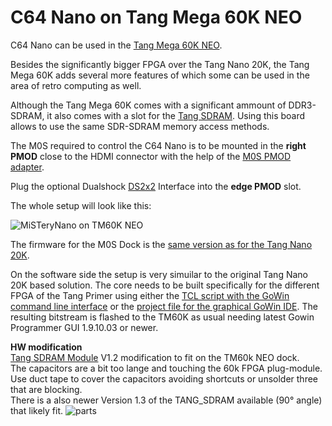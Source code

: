 # C64 Nano on Tang Mega 60K NEO

C64 Nano can be used in the [Tang Mega 60K NEO](https://wiki.sipeed.com/hardware/en/tang/tang-mega-60k/mega-60k.html).

Besides the significantly bigger FPGA over the Tang Nano 20K, the Tang Mega 60K adds several more features of
which some can be used in the area of retro computing as well. 

Although the Tang Mega 60K comes with a significant ammount of
DDR3-SDRAM, it also comes with a slot for the [Tang
SDRAM](https://wiki.sipeed.com/hardware/en/tang/tang-PMOD/FPGA_PMOD.html#TANG_SDRAM). Using this board allows to use the same SDR-SDRAM memory access methods.<br> 

The M0S required to control the C64 Nano is to be mounted in the
**right PMOD** close to the HDMI connector with the help of the [M0S PMOD adapter](board/m0s_pmod).

Plug the optional Dualshock [DS2x2](https://wiki.sipeed.com/hardware/en/tang/tang-PMOD/FPGA_PMOD.html#PMOD_DS2x2) Interface into the **edge PMOD** slot.<br>

The whole setup will look like this:

![MiSTeryNano on TM60K NEO](./.assets/mega60k.png)

The firmware for the M0S Dock is the [same version as for the Tang
Nano 20K](firmware/misterynano_fw/).

On the software side the setup is very simuilar to the original Tang Nano 20K based solution. The core needs to be built specifically
for the different FPGA of the Tang Primer using either the [TCL script with the GoWin command line interface](build_tm60k.tcl) or the
[project file for the graphical GoWin IDE](tang_mega_60k_c64.gprj). The resulting bitstream is flashed to the TM60K as usual needing latest Gowin Programmer GUI 1.9.10.03 or newer.


**HW modification**  
[Tang SDRAM Module](https://wiki.sipeed.com/hardware/en/tang/tang-PMOD/FPGA_PMOD.html#TANG_SDRAM) V1.2 modification to fit on the TM60k NEO dock.<br>
The capacitors are a bit too lange and touching the 60k FPGA plug-module.  
Use duct tape to cover the capacitors avoiding shortcuts or unsolder three that are blocking.  
There is a also newer Version 1.3 of the TANG_SDRAM available (90° angle) that likely fit. 
![parts](./.assets/sdram_mod.png)



